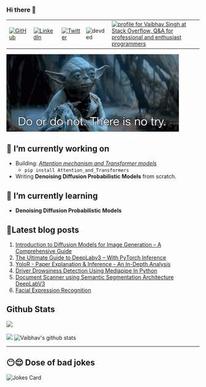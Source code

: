 ### Hi there 👋

<table>
  <tr>
      <td><a href="https://github.com/veb-101"><img src="https://img.shields.io/github/followers/veb-101.svg?label=GitHub&style=social" alt="GitHub"></a></td>
      <td><a href="https://www.linkedin.com/in/vaibhavsingh98"><img src="https://img.shields.io/badge/LinkedIn--_.svg?style=social&logo=linkedin" alt="LinkedIn"></a></td>
      <td><a href="https://twitter.com/wolfcry3_0"><img src="https://img.shields.io/twitter/follow/wolfcry3_0?label=Twitter&style=social" alt="Twitter"></a></td>
      <td><img src="https://komarev.com/ghpvc/?username=veb-101" alt="devded" /></td>
      <td><a href="https://stackoverflow.com/users/6805747/vaibhav-singh"><img src="https://stackoverflow.com/users/flair/6805747.png?theme=dark" width="150" height="42" alt="profile for Vaibhav Singh at Stack Overflow, Q&amp;A for professional and enthusiast programmers" title="profile for Vaibhav Singh at Stack Overflow, Q&amp;A for professional and enthusiast programmers"></a></td>
  </tr>
</table>

![Motto](./starwarsday.gif)

## 🔭 I’m currently working on

* Building: *[Attention mechanism and Transformer models](https://github.com/veb-101/Attention-and-Transformers)*
    * `pip install Attention_and_Transformers`
* Writing **Denoising Diffusion Probabilistic Models** from scratch.

## 🌱 I’m currently learning

* **Denoising Diffusion Probabilistic Models**

## 🧾Latest blog posts

1. [Introduction to Diffusion Models for Image Generation – A Comprehensive Guide](https://learnopencv.com/image-generation-using-diffusion-models/)
2. [The Ultimate Guide to DeepLabv3 – With PyTorch Inference](https://learnopencv.com/deeplabv3-ultimate-guide/)
3. [YoloR - Paper Explanation & Inference - An In-Depth Analysis](https://learnopencv.com/yolor-paper-explanation-inference-an-in-depth-analysis/)
4. [Driver Drowsiness Detection Using Mediapipe In Python](https://github.com/veb-101/Drowsiness-Detection-Using-Mediapipe-Streamlit)
5. [Document Scanner using Semantic Segmentation Architecture DeepLabV3](https://github.com/veb-101/Document-Segmentation-using-Pytorch-DeepLabV3)
6. [Facial Expression Recognition](https://veb-101.github.io/Facial-Expression-Recognition/)

## Github Stats

![](https://activity-graph.herokuapp.com/graph?username=veb-101&theme=react-dark&hide_border=true&area=true)

<img src="https://github-readme-streak-stats.herokuapp.com/?user=veb-101">

<img src="https://github-readme-stats.vercel.app/api?username=veb-101&count_private=true&show_icons=true&theme=light" alt="Vaibhav's github stats"/>

<!-- <img align="center" src="https://github-readme-stats.vercel.app/api/top-langs/?username=veb-101&layout=compact&theme=light"/>
 -->
---

## 😶😌 Dose of bad jokes

![Jokes Card](https://readme-jokes.vercel.app/api)

<!--
**veb-101/veb-101** is a ✨ _special_ ✨ repository because its `README.md` (this file) appears on your GitHub profile.

Here are some ideas to get you started:

- 🔭 I’m currently working on ...
- 🌱 I’m currently learning ...
- 👯 I’m looking to collaborate on ...
- 🤔 I’m looking for help with ...
- 💬 Ask me about ...
- 📫 How to reach me: ...
- 😄 Pronouns: ...
- ⚡ Fun fact: ...
-->
